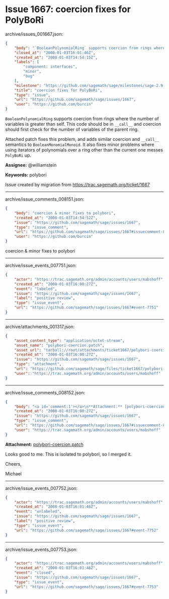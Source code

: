 # Issue 1667: coercion fixes for PolyBoRi

archive/issues_001667.json:
```json
{
    "body": "`BooleanPolynomialRing` supports coercion from rings where the number of variables is greater than self. This code should be in `__call__` and coercion should first check for the number of variables of the parent ring.\n\nAttached patch fixes this problem, and adds similar coercion and `__call__` semantics to `BooleanMonomialMonoid`. It also fixes minor problems where using iterators of polynomials over a ring other than the current one messes `PolyBoRi` up.\n\n**Assignee:** @williamstein\n\n**Keywords:** polybori\n\nIssue created by migration from https://trac.sagemath.org/ticket/1667\n\n",
    "closed_at": "2008-01-03T16:01:46Z",
    "created_at": "2008-01-03T14:54:15Z",
    "labels": [
        "component: interfaces",
        "minor",
        "bug"
    ],
    "milestone": "https://github.com/sagemath/sage/milestones/sage-2.9.2",
    "title": "coercion fixes for PolyBoRi",
    "type": "issue",
    "url": "https://github.com/sagemath/sage/issues/1667",
    "user": "https://github.com/burcin"
}
```
`BooleanPolynomialRing` supports coercion from rings where the number of variables is greater than self. This code should be in `__call__` and coercion should first check for the number of variables of the parent ring.

Attached patch fixes this problem, and adds similar coercion and `__call__` semantics to `BooleanMonomialMonoid`. It also fixes minor problems where using iterators of polynomials over a ring other than the current one messes `PolyBoRi` up.

**Assignee:** @williamstein

**Keywords:** polybori

Issue created by migration from https://trac.sagemath.org/ticket/1667





---

archive/issue_comments_008151.json:
```json
{
    "body": "coercion & minor fixes to polybori",
    "created_at": "2008-01-03T14:54:52Z",
    "issue": "https://github.com/sagemath/sage/issues/1667",
    "type": "issue_comment",
    "url": "https://github.com/sagemath/sage/issues/1667#issuecomment-8151",
    "user": "https://github.com/burcin"
}
```

coercion & minor fixes to polybori



---

archive/issue_events_007751.json:
```json
{
    "actor": "https://trac.sagemath.org/admin/accounts/users/mabshoff",
    "created_at": "2008-01-03T16:00:27Z",
    "event": "labeled",
    "issue": "https://github.com/sagemath/sage/issues/1667",
    "label": "positive review",
    "type": "issue_event",
    "url": "https://github.com/sagemath/sage/issues/1667#event-7751"
}
```



---

archive/attachments_001317.json:
```json
{
    "asset_content_type": "application/octet-stream",
    "asset_name": "polybori-coercion.patch",
    "asset_url": "tarball://root/attachments/ticket1667/polybori-coercion.patch",
    "created_at": "2008-01-03T16:00:27Z",
    "issue": "https://github.com/sagemath/sage/issues/1667",
    "type": "attachment",
    "url": "https://github.com/sagemath/sage/files/ticket1667/polybori-coercion.patch",
    "user": "https://trac.sagemath.org/admin/accounts/users/mabshoff"
}
```



---

archive/issue_comments_008152.json:
```json
{
    "body": "<a id='comment:1'></a>\n**Attachment:** [polybori-coercion.patch](https://github.com/sagemath/sage/files/ticket1667/polybori-coercion.patch)\n\nLooks good to me. This is isolated to polybori, so I merged it.\n\nCheers,\n\nMichael",
    "created_at": "2008-01-03T16:00:27Z",
    "issue": "https://github.com/sagemath/sage/issues/1667",
    "type": "issue_comment",
    "url": "https://github.com/sagemath/sage/issues/1667#issuecomment-8152",
    "user": "https://trac.sagemath.org/admin/accounts/users/mabshoff"
}
```

<a id='comment:1'></a>
**Attachment:** [polybori-coercion.patch](https://github.com/sagemath/sage/files/ticket1667/polybori-coercion.patch)

Looks good to me. This is isolated to polybori, so I merged it.

Cheers,

Michael



---

archive/issue_events_007752.json:
```json
{
    "actor": "https://trac.sagemath.org/admin/accounts/users/mabshoff",
    "created_at": "2008-01-03T16:01:46Z",
    "event": "unlabeled",
    "issue": "https://github.com/sagemath/sage/issues/1667",
    "label": "positive review",
    "type": "issue_event",
    "url": "https://github.com/sagemath/sage/issues/1667#event-7752"
}
```



---

archive/issue_events_007753.json:
```json
{
    "actor": "https://trac.sagemath.org/admin/accounts/users/mabshoff",
    "created_at": "2008-01-03T16:01:46Z",
    "event": "closed",
    "issue": "https://github.com/sagemath/sage/issues/1667",
    "type": "issue_event",
    "url": "https://github.com/sagemath/sage/issues/1667#event-7753"
}
```
